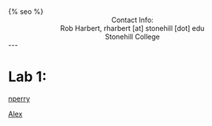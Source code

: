 ﻿<html>
  <head>
    {% seo %}
  </head>
</html>

<center>
Contact Info:<br>
Rob Harbert, 
rharbert [at] stonehill [dot] edu <br>
Stonehill College <br>
</center>
---

# Lab 1:
<a href='blogs/nperry/Lab1.html'> nperry

<a href='blogs/abaryiames/Lab1.html'> Alex
